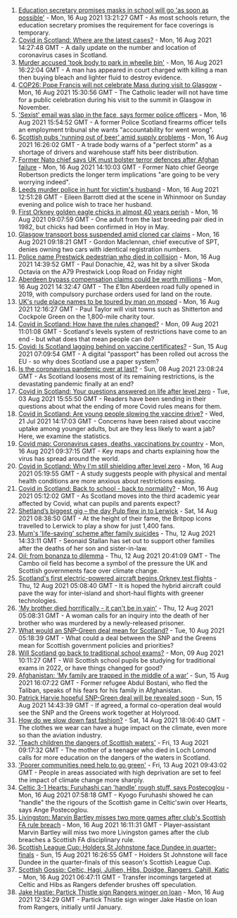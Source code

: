 1. [Education secretary promises masks in school will go 'as soon as possible'](https://www.bbc.co.uk/news/uk-scotland-58228512) - Mon, 16 Aug 2021 13:21:27 GMT - As most schools return, the education secretary promises the requirement for face coverings is temporary.
2. [Covid in Scotland: Where are the latest cases?](https://www.bbc.co.uk/news/uk-scotland-53511877) - Mon, 16 Aug 2021 14:27:48 GMT - A daily update on the number and location of coronavirus cases in Scotland.
3. [Murder accused 'took body to park in wheelie bin'](https://www.bbc.co.uk/news/uk-scotland-glasgow-west-58234921) - Mon, 16 Aug 2021 16:22:04 GMT - A man has appeared in court charged with killing a man then buying bleach and lighter fluid to destroy evidence.
4. [COP26: Pope Francis will not celebrate Mass during visit to Glasgow](https://www.bbc.co.uk/news/uk-scotland-glasgow-west-58230893) - Mon, 16 Aug 2021 15:30:56 GMT - The Catholic leader will not have time for a public celebration during his visit to the summit in Glasgow in November.
5. ['Sexist' email was slap in the face, says former police officers](https://www.bbc.co.uk/news/uk-scotland-58235507) - Mon, 16 Aug 2021 15:54:52 GMT - A former Police Scotland firearms officer tells an employment tribunal she wants "accountability for went wrong".
6. [Scottish pubs 'running out of beer' amid supply problems](https://www.bbc.co.uk/news/uk-scotland-scotland-business-58194011) - Mon, 16 Aug 2021 16:26:02 GMT - A trade body warns of a "perfect storm" as a shortage of drivers and warehouse staff hits beer distribution.
7. [Former Nato chief says UK must bolster terror defences after Afghan failure](https://www.bbc.co.uk/news/uk-scotland-scotland-politics-58230368) - Mon, 16 Aug 2021 14:10:03 GMT - Former Nato chief George Robertson predicts the longer term implications "are going to be very worrying indeed".
8. [Leeds murder police in hunt for victim's husband](https://www.bbc.co.uk/news/uk-england-leeds-58229255) - Mon, 16 Aug 2021 12:51:28 GMT - Eileen Barrott died at the scene in Whinmoor on Sunday evening and police wish to trace her husband.
9. [First Orkney golden eagle chicks in almost 40 years perish](https://www.bbc.co.uk/news/uk-scotland-north-east-orkney-shetland-58229735) - Mon, 16 Aug 2021 09:07:59 GMT - One adult from the last breeding pair died in 1982, but chicks had been confirmed in Hoy in May.
10. [Glasgow transport boss suspended amid cloned car claims](https://www.bbc.co.uk/news/uk-scotland-glasgow-west-58228508) - Mon, 16 Aug 2021 09:18:21 GMT - Gordon Maclennan, chief executive of SPT, denies owning two cars with identical registration numbers.
11. [Police name Prestwick pedestrian who died in collision](https://www.bbc.co.uk/news/uk-scotland-glasgow-west-58231805) - Mon, 16 Aug 2021 14:39:52 GMT - Paul Donachie, 42, was hit by a silver Skoda Octavia on the A79 Prestwick Loop Road on Friday night
12. [Aberdeen bypass compensation claims could be worth millions](https://www.bbc.co.uk/news/uk-scotland-north-east-orkney-shetland-58232003) - Mon, 16 Aug 2021 14:32:47 GMT - The £1bn Aberdeen road fully opened in 2019, with compulsory purchase orders used for land on the route.
13. [UK's rude place names to be toured by man on moped](https://www.bbc.co.uk/news/uk-england-58229967) - Mon, 16 Aug 2021 12:16:27 GMT - Paul Taylor will visit towns such as Shitterton and Cockpole Green on the 1,800-mile charity tour.
14. [Covid in Scotland: How have the rules changed?](https://www.bbc.co.uk/news/uk-scotland-53166816) - Mon, 09 Aug 2021 11:01:08 GMT - Scotland's levels system of restrictions have come to an end - but what does that mean people can do?
15. [Covid: Is Scotland lagging behind on vaccine certificates?](https://www.bbc.co.uk/news/uk-scotland-57519070) - Sun, 15 Aug 2021 07:09:54 GMT - A digital "passport" has been rolled out across the EU - so why does Scotland use a paper system?
16. [Is the coronavirus pandemic over at last?](https://www.bbc.co.uk/news/uk-scotland-58112939) - Sun, 08 Aug 2021 23:08:24 GMT - As Scotland loosens most of its remaining restrictions, is the devastating pandemic finally at an end?
17. [Covid in Scotland: Your questions answered on life after level zero](https://www.bbc.co.uk/news/uk-scotland-58071989) - Tue, 03 Aug 2021 15:55:50 GMT - Readers have been sending in their questions about what the ending of more Covid rules means for them.
18. [Covid in Scotland: Are young people slowing the vaccine drive?](https://www.bbc.co.uk/news/uk-scotland-57915106) - Wed, 21 Jul 2021 14:17:03 GMT - Concerns have been raised about vaccine uptake among younger adults, but are they less likely to want a jab? Here, we examine the statistics.
19. [Covid map: Coronavirus cases, deaths, vaccinations by country](https://www.bbc.co.uk/news/world-51235105) - Mon, 16 Aug 2021 09:37:15 GMT - Key maps and charts explaining how the virus has spread around the world.
20. [Covid in Scotland: Why I'm still shielding after level zero](https://www.bbc.co.uk/news/uk-scotland-highlands-islands-58223749) - Mon, 16 Aug 2021 05:19:55 GMT - A study suggests people with physical and mental health conditions are more anxious about restrictions easing.
21. [Covid in Scotland: Back to school - back to normality?](https://www.bbc.co.uk/news/uk-scotland-58214870) - Mon, 16 Aug 2021 05:12:02 GMT - As Scotland moves into the third academic year affected by Covid, what can pupils and parents expect?
22. [Shetland’s biggest gig – the day Pulp flew in to Lerwick](https://www.bbc.co.uk/news/uk-scotland-north-east-orkney-shetland-57599869) - Sat, 14 Aug 2021 08:38:50 GMT - At the height of their fame, the Britpop icons travelled to Lerwick to play a show for just 1,400 fans.
23. [Mum's 'life-saving' scheme after family suicides](https://www.bbc.co.uk/news/uk-scotland-58185754) - Thu, 12 Aug 2021 14:33:11 GMT - Seonaid Stallan has set out to support other families after the deaths of her son and sister-in-law.
24. [Oil: from bonanza to dilemma](https://www.bbc.co.uk/news/uk-scotland-scotland-business-58195442) - Thu, 12 Aug 2021 20:41:09 GMT - The Cambo oil field has become a symbol of the pressure the UK and Scottish governments face over climate change.
25. [Scotland's first electric-powered aircraft begins Orkney test flights](https://www.bbc.co.uk/news/uk-scotland-north-east-orkney-shetland-58177865) - Thu, 12 Aug 2021 05:08:40 GMT - It is hoped the hybrid aircraft could pave the way for inter-island and short-haul flights with greener technologies.
26. ['My brother died horrifically - it can't be in vain'](https://www.bbc.co.uk/news/uk-scotland-north-east-orkney-shetland-58177868) - Thu, 12 Aug 2021 05:08:31 GMT - A woman calls for an inquiry into the death of her brother who was murdered by a newly-released prisoner.
27. [What would an SNP-Green deal mean for Scotland?](https://www.bbc.co.uk/news/uk-scotland-scotland-politics-58143753) - Tue, 10 Aug 2021 05:18:39 GMT - What could a deal between the SNP and the Greens mean for Scottish government policies and priorities?
28. [Will Scotland go back to traditional school exams?](https://www.bbc.co.uk/news/uk-scotland-58139111) - Mon, 09 Aug 2021 10:11:27 GMT - Will Scottish school pupils be studying for traditional exams in 2022, or have things changed for good?
29. [Afghanistan: ‘My family are trapped in the middle of a war’](https://www.bbc.co.uk/news/uk-scotland-58224887) - Sun, 15 Aug 2021 16:07:22 GMT - Former refugee Abdul Bostani, who fled the Taliban, speaks of his fears for his family in Afghanistan.
30. [Patrick Harvie hopeful SNP-Green deal will be revealed soon](https://www.bbc.co.uk/news/uk-scotland-58224149) - Sun, 15 Aug 2021 14:43:39 GMT - If agreed, a formal co-operation deal would see the SNP and the Greens work together at Holyrood.
31. [How do we slow down fast fashion?](https://www.bbc.co.uk/news/uk-scotland-58216479) - Sat, 14 Aug 2021 18:06:40 GMT - The clothes we wear can have a huge impact on the climate, even more so than the aviation industry.
32. ['Teach children the dangers of Scottish waters'](https://www.bbc.co.uk/news/uk-scotland-58199582) - Fri, 13 Aug 2021 09:17:32 GMT - The mother of a teenager who died in Loch Lomond calls for more education on the dangers of the waters in Scotland.
33. ['Poorer communities need help to go green'](https://www.bbc.co.uk/news/uk-scotland-58191576) - Fri, 13 Aug 2021 09:43:02 GMT - People in areas associated with high deprivation are set to feel the impact of climate change more sharply.
34. [Celtic 3-1 Hearts: Furuhashi can 'handle' rough stuff, says Postecoglou](https://www.bbc.co.uk/sport/football/58137990) - Mon, 16 Aug 2021 07:58:18 GMT - Kyogo Furuhashi showed he can "handle" the the rigours of the Scottish game in Celtic'swin over Hearts, says Ange Postecoglou.
35. [Livingston: Marvin Bartley misses two more games after club's Scottish FA rule breach](https://www.bbc.co.uk/sport/football/58232597) - Mon, 16 Aug 2021 16:11:31 GMT - Player-assistant Marvin Bartley will miss two more Livingston games after the club breaches a Scottish FA disciplinary rule.
36. [Scottish League Cup: Holders St Johnstone face Dundee in quarter-finals](https://www.bbc.co.uk/sport/football/58224773) - Sun, 15 Aug 2021 16:26:55 GMT - Holders St Johnstone will face Dundee in the quarter-finals of this season's Scottish League Cup.
37. [Scottish Gossip: Celtic, Hagi, Jullien, Hibs, Doidge, Rangers, Cahill, Katic](https://www.bbc.co.uk/sport/football/58228391) - Mon, 16 Aug 2021 06:47:11 GMT - Transfer incomings targeted at Celtic and Hibs as Rangers defender brushes off speculation.
38. [Jake Hastie: Partick Thistle sign Rangers winger on loan](https://www.bbc.co.uk/sport/football/58232805) - Mon, 16 Aug 2021 12:34:29 GMT - Partick Thistle sign winger Jake Hastie on loan from Rangers, initially until January.
